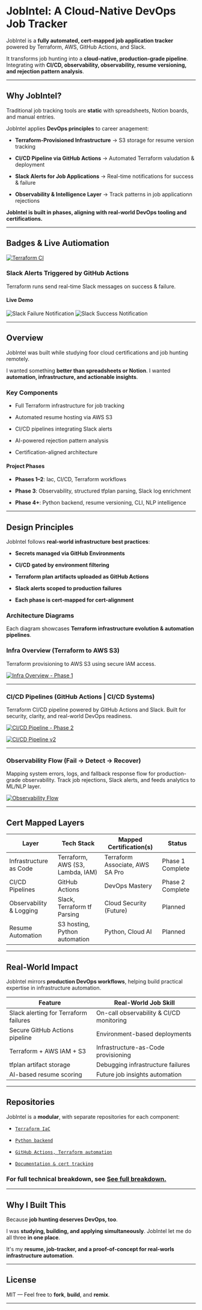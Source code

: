# JobIntel: A Cloud-Native DevOps Job Tracker

JobIntel is a **fully automated, cert-mapped job application tracker** powered by Terraform, AWS, GitHub Actions, and Slack.

It transforms job hunting into a **cloud-native, production-grade pipeline**. Integrating with **CI/CD, observability, observability, resume versioning, and rejection pattern analysis**.

---

## Why JobIntel?

Traditional job tracking tools are **static** with spreadsheets, Notion boards, and manual entries.

JobIntel applies **DevOps principles** to career anagement:

- **Terraform-Provisioned Infrastructure** -> S3 storage for resume version tracking

- **CI/CD Pipeline via GitHub Actions** -> Automated Terraform valudation & deployment

- **Slack Alerts for Job Applications** -> Real-time notifications for success & failure

- **Observability & Intelligence Layer** -> Track patterns in job applicationn rejections

**JobIntel is built in phases, aligning with real-world DevOps tooling and certifications.**

---

## Badges & Live Autiomation

[![Terraform CI](https://github.com/destiny-malone/jobintel-IaC/actions/workflows/terraform.yml/badge.svg)](https://github.com/destiny-malone/jobintel-IaC/actions/workflows/terraform.yml)

### Slack Alerts Triggered by GitHub Actions

Terraform runs send real-time Slack messages on success & failure.

#### Live Demo

![Slack Failure Notification](docs/screenshots/slack-failure.png)
![Slack Success Notification](docs/screenshots/slack-success.png)

---

## Overview

JobIntel was built while studying foor cloud certifications and job hunting remotely.

I wanted something **better than spreadsheets or Notion**. I wanted **automation, infrastructure, and actionable insights**.

### Key Components

- Full Terraform infrastructure for job tracking

- Automated resume hosting via AWS S3

- CI/CD pipelines integrating Slack alerts

- AI-powered rejection pattern analysis

- Certification-aligned architecture

#### Project Phases

- **Phases 1–2**: Iac, CI/CD, Terraform workflows

- **Phase 3**: Observability, structured tfplan parsing, Slack log enrichment

- **Phase 4+**: Python backend, resume versioning, CLI, NLP intelligence

---

## Design Principles

JobIntel follows **real-world infrastructure best practices**:

- **Secrets managed via GitHub Environments**

- **CI/CD gated by environment filtering**

- **Terraform plan artifacts uploaded as GitHub Actions**

- **Slack alerts scoped to production failures**

- **Each phase is cert-mapped for cert-alignment**

### Architecture Diagrams

Each diagram showcases **Terraform infrastructure evolution & automation pipelines**.

### Infra Overview (Terraform to AWS S3)

Terraform provisioning to AWS S3 using secure IAM access.

[![Infra Overview - Phase 1](docs/diagrams/infra-overview-v1.png)](docs/diagrams/infra-overview-v1.svg)

---

### CI/CD Pipelines (GitHub Actions | CI/CD Systems)

Terraform CI/CD pipeline powered by GitHub Actions and Slack. Built for security, clarity, and real-world DevOps readiness.

[![CI/CD Pipeline - Phase 2](docs/diagrams/ci-cd-pipeline-v1.png)](docs/diagrams/ci-cd-pipeline-v1.svg)

[![CI/CD Pipeline v2](docs/diagrams/ci-cd-pipeline-v2.png)](docs/diagrams/ci-cd-pipeline-v2.svg)

---

### Observability Flow (Fail → Detect → Recover)

Mapping system errors, logs, and fallback response flow for production-grade observability. Track job rejections, Slack alerts, and feeds analytics to ML/NLP layer.

[![Observability Flow](docs/diagrams/observability-flow.png)](docs/diagrams/observability-flow.svg)

---

## Cert Mapped Layers

| Layer                    | Tech Stack                             | Mapped Certification(s)           | Status            |
|--------------------------|----------------------------------------|-----------------------------------|-------------------|
| Infrastructure as Code   | Terraform, AWS (S3, Lambda, IAM)       | Terraform Associate, AWS SA Pro   |  Phase 1 Complete |
| CI/CD Pipelines          | GitHub Actions                         | DevOps Mastery                    |  Phase 2 Complete |
| Observability & Logging  | Slack, Terraform tf Parsing            | Cloud Security (Future)           |  Planned          |
| Resume Automation        | S3 hosting, Python automation          | Python, Cloud AI                  |  Planned          |

---

## Real-World Impact

JobIntel mirrors **production DevOps workflows**, helping build practical expertise in infrastructure automation.

| Feature | Real-World Job Skill |
|-----------------------------|-----------------------|
| Slack alerting for Terraform failures | On-call observability & CI/CD monitoring |
| Secure GitHub Actions pipeline | Environment-based deployments |
| Terraform + AWS IAM + S3 | Infrastructure-as-Code provisioning |
| tfplan artifact storage | Debugging infrastructure failures |
| AI-based resume scoring | Future job insights automation |

---

## Repositories

JobIntel is a **modular**, with separate repositories for each component:

- [`Terraform IaC`](https://github.com/destiny-malone/jobintel-IaC)

- [`Python backend`](https://github.com/destiny-malone/jobintel-api)

- [`GitHub Actions, Terraform automation`](https://github.com/destiny-malone/jobintel-cicd)

- [`Documentation & cert tracking`](https://github.com/destiny-malone/jobintel-cli)

### For full technical breakdown, see [See full breakdown.](PROJECT_OVERVIEW.md)

---

## Why I Built This

Because **job hunting deserves DevOps, too**.

I was **studying, building, and applying simultaneously**. JobIntel let me do all three **in one place**.

It's my **resume, job-tracker, and a proof-of-concept for real-worls infrastructure automation**.

---

## **License**

MIT — Feel free to **fork**, **build**, and **remix**.

---
